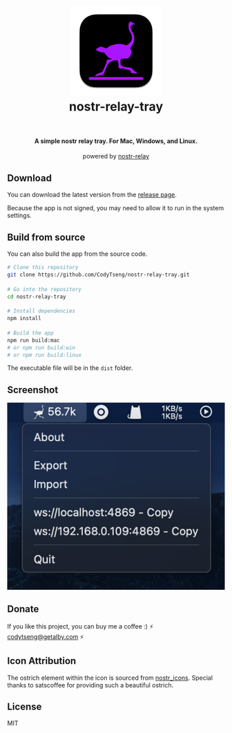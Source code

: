 <h1 align="center">
  <br>
  <img src="assets/icon.png" alt="nostr-relay-tray" width="210">
  <br>
  nostr-relay-tray
  <br>
  <br>
</h1>

<h4 align="center">A simple nostr relay tray. For Mac, Windows, and Linux. </h4>

<p align="center">powered by <a href="https://github.com/CodyTseng/nostr-relay">nostr-relay</a></p>

## Download

You can download the latest version from the [release page](https://github.com/CodyTseng/nostr-relay-tray/releases).

Because the app is not signed, you may need to allow it to run in the system settings.

## Build from source

You can also build the app from the source code.

```bash
# Clone this repository
git clone https://github.com/CodyTseng/nostr-relay-tray.git

# Go into the repository
cd nostr-relay-tray

# Install dependencies
npm install

# Build the app
npm run build:mac
# or npm run build:win
# or npm run build:linux
```

The executable file will be in the `dist` folder.

## Screenshot

![screenshot](./screenshots/screenshot.png)

## Donate

If you like this project, you can buy me a coffee :) ⚡️ codytseng@getalby.com ⚡️

## Icon Attribution

The ostrich element within the icon is sourced from [nostr_icons](https://github.com/satscoffee/nostr_icons). Special thanks to satscoffee for providing such a beautiful ostrich.

## License

MIT
